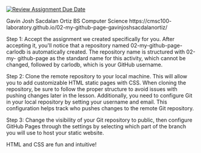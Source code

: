 [![Review Assignment Due Date](https://classroom.github.com/assets/deadline-readme-button-22041afd0340ce965d47ae6ef1cefeee28c7c493a6346c4f15d667ab976d596c.svg)](https://classroom.github.com/a/khVSkjrs)

Gavin Josh Sacdalan Ortiz
BS Computer Science
https://cmsc100-
laboratory.github.io/02-my-github-page-gavinjoshsacdalanortiz/

Step 1: Accept the assignment we created specifically for you. After accepting it, you'll notice that a repository
named 02-my-github-page-carlodb is automatically created. The repository name is structured with 02-my-
github-page as the standard name for this activity, which cannot be changed, followed by carlodb, which is
your GitHub username.

Step 2: Clone the remote repository to your local machine. This will allow you to add customizable HTML static
pages with CSS. When cloning the repository, be sure to follow the proper structure to avoid issues with
pushing changes later in the lesson. Additionally, you need to configure Git in your local repository by setting
your username and email. This configuration helps track who pushes changes to the remote Git repository.

Step 3: Change the visibility of your Git repository to public, then configure GitHub Pages through the settings
by selecting which part of the branch you will use to host your static website.

HTML and CSS are fun and intuitive!
